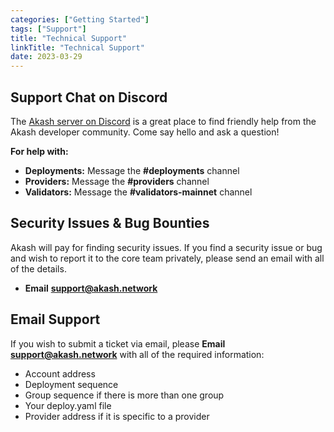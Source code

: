 ```yaml
---
categories: ["Getting Started"]
tags: ["Support"]
title: "Technical Support"
linkTitle: "Technical Support"
date: 2023-03-29
---
```


## Support Chat on Discord

The [Akash server on Discord](https://discord.com/invite/DxftX67) is a great place to find friendly help from the Akash developer community. Come say hello and ask a question!

**For help with:**

* **Deployments:** Message the **#deployments** channel
* **Providers:** Message the **#providers** channel
* **Validators:** Message the **#validators-mainnet** channel

## Security Issues & Bug Bounties

Akash will pay for finding security issues. If you find a security issue or bug and wish to report it to the core team privately, please send an email with all of the details.

* **Email** [**support@akash.network**](mailto::support@akash.network)

## Email Support

If you wish to submit a ticket via email, please **Email** [**support@akash.network**](mailto::support@akash.network) with all of the required information:

* Account address
* Deployment sequence
* Group sequence if there is more than one group
* Your deploy.yaml file
* Provider address if it is specific to a provider

